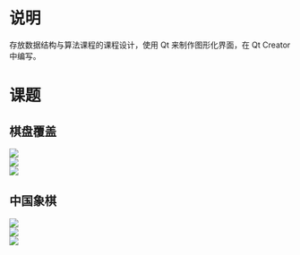 # 说明
存放数据结构与算法课程的课程设计，使用 Qt 来制作图形化界面，在 Qt Creator 中编写。

# 课题

## 棋盘覆盖
<img style="display: block; margin: 0 auto;" src="../docs/image/课程设计_棋盘覆盖_问题描述.png">
<img style="display: block; margin: 0 auto;" src="../docs/image/课程设计_棋盘覆盖_问题分析.png">
<img style="display: block; margin: 0 auto;" src="../docs/image/课程设计_棋盘覆盖_问题要求.png">

## 中国象棋
<img style="display: block; margin: 0 auto;" src="../docs/image/课程设计_中国象棋_问题描述1.png">
<img style="display: block; margin: 0 auto;" src="../docs/image/课程设计_中国象棋_问题描述2.png">
<img style="display: block; margin: 0 auto;" src="../docs/image/课程设计_中国象棋_问题要求.png">
